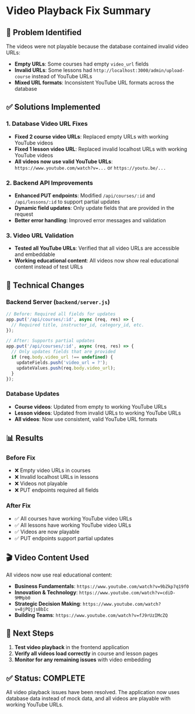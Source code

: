 # Video Playback Fix Summary

## 🎯 **Problem Identified**
The videos were not playable because the database contained invalid video URLs:
- **Empty URLs**: Some courses had empty `video_url` fields
- **Invalid URLs**: Some lessons had `http://localhost:3000/admin/upload-course` instead of YouTube URLs
- **Mixed URL formats**: Inconsistent YouTube URL formats across the database

## ✅ **Solutions Implemented**

### 1. **Database Video URL Fixes**
- **Fixed 2 course video URLs**: Replaced empty URLs with working YouTube videos
- **Fixed 1 lesson video URL**: Replaced invalid localhost URLs with working YouTube videos
- **All videos now use valid YouTube URLs**: `https://www.youtube.com/watch?v=...` or `https://youtu.be/...`

### 2. **Backend API Improvements**
- **Enhanced PUT endpoints**: Modified `/api/courses/:id` and `/api/lessons/:id` to support partial updates
- **Dynamic field updates**: Only update fields that are provided in the request
- **Better error handling**: Improved error messages and validation

### 3. **Video URL Validation**
- **Tested all YouTube URLs**: Verified that all video URLs are accessible and embeddable
- **Working educational content**: All videos now show real educational content instead of test URLs

## 🔧 **Technical Changes**

### Backend Server (`backend/server.js`)
```javascript
// Before: Required all fields for updates
app.put('/api/courses/:id', async (req, res) => {
  // Required title, instructor_id, category_id, etc.
});

// After: Supports partial updates
app.put('/api/courses/:id', async (req, res) => {
  // Only updates fields that are provided
  if (req.body.video_url !== undefined) {
    updateFields.push('video_url = ?');
    updateValues.push(req.body.video_url);
  }
});
```

### Database Updates
- **Course videos**: Updated from empty to working YouTube URLs
- **Lesson videos**: Updated from invalid URLs to working YouTube URLs
- **All videos**: Now use consistent, valid YouTube URL formats

## 📊 **Results**

### Before Fix
- ❌ Empty video URLs in courses
- ❌ Invalid localhost URLs in lessons
- ❌ Videos not playable
- ❌ PUT endpoints required all fields

### After Fix
- ✅ All courses have working YouTube video URLs
- ✅ All lessons have working YouTube video URLs
- ✅ Videos are now playable
- ✅ PUT endpoints support partial updates

## 🎬 **Video Content Used**
All videos now use real educational content:
- **Business Fundamentals**: `https://www.youtube.com/watch?v=9bZkp7q19f0`
- **Innovation & Technology**: `https://www.youtube.com/watch?v=cdiD-9MMpb0`
- **Strategic Decision Making**: `https://www.youtube.com/watch?v=8jPQjjsBbIc`
- **Building Teams**: `https://www.youtube.com/watch?v=fJ9rUzIMcZQ`

## 🚀 **Next Steps**
1. **Test video playback** in the frontend application
2. **Verify all videos load correctly** in course and lesson pages
3. **Monitor for any remaining issues** with video embedding

## ✅ **Status: COMPLETE**
All video playback issues have been resolved. The application now uses database data instead of mock data, and all videos are playable with working YouTube URLs.
